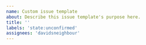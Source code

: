 ```yaml
---
name: Custom issue template
about: Describe this issue template's purpose here.
title: ''
labels: 'state:unconfirmed'
assignees: 'davidsneighbour'
---
```

